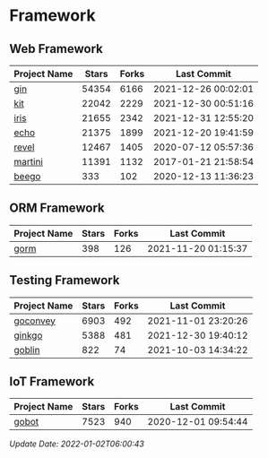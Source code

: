 # Framework

## Web Framework
| Project Name | Stars | Forks | Last Commit |
| ------------ | ----- | ----- | ----------- |
| [gin](https://github.com/gin-gonic/gin) | 54354 | 6166 | 2021-12-26 00:02:01 |
| [kit](https://github.com/go-kit/kit) | 22042 | 2229 | 2021-12-30 00:51:16 |
| [iris](https://github.com/kataras/iris) | 21655 | 2342 | 2021-12-31 12:55:20 |
| [echo](https://github.com/labstack/echo) | 21375 | 1899 | 2021-12-20 19:41:59 |
| [revel](https://github.com/revel/revel) | 12467 | 1405 | 2020-07-12 05:57:36 |
| [martini](https://github.com/go-martini/martini) | 11391 | 1132 | 2017-01-21 21:58:54 |
| [beego](https://github.com/astaxie/beego) | 333 | 102 | 2020-12-13 11:36:23 |

## ORM Framework
| Project Name | Stars | Forks | Last Commit |
| ------------ | ----- | ----- | ----------- |
| [gorm](https://github.com/jinzhu/gorm) | 398 | 126 | 2021-11-20 01:15:37 |

## Testing Framework
| Project Name | Stars | Forks | Last Commit |
| ------------ | ----- | ----- | ----------- |
| [goconvey](https://github.com/smartystreets/goconvey) | 6903 | 492 | 2021-11-01 23:20:26 |
| [ginkgo](https://github.com/onsi/ginkgo) | 5388 | 481 | 2021-12-30 19:40:12 |
| [goblin](https://github.com/franela/goblin) | 822 | 74 | 2021-10-03 14:34:22 |

## IoT Framework
| Project Name | Stars | Forks | Last Commit |
| ------------ | ----- | ----- | ----------- |
| [gobot](https://github.com/hybridgroup/gobot) | 7523 | 940 | 2020-12-01 09:54:44 |

*Update Date: 2022-01-02T06:00:43*